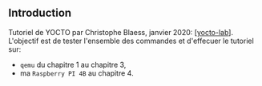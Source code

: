 ## Introduction
Tutoriel de YOCTO par Christophe Blaess, janvier 2020: [[yocto-lab](https://www.blaess.fr/christophe/yocto-lab/index.html)].
L'objectif est de tester l'ensemble des commandes et d'effecuer le tutoriel sur:
- `qemu` du chapitre 1 au chapitre 3,
- ma `Raspberry PI 4B` au chapitre 4.


